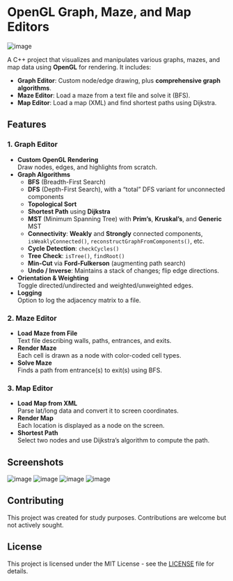 # OpenGL Graph, Maze, and Map Editors
![image](https://github.com/user-attachments/assets/69c798b9-587a-4759-9efd-e6ccbb1e9c15)

A C++ project that visualizes and manipulates various graphs, mazes, and map data using **OpenGL** for rendering. It includes:

- **Graph Editor**: Custom node/edge drawing, plus **comprehensive graph algorithms**.  
- **Maze Editor**: Load a maze from a text file and solve it (BFS).  
- **Map Editor**: Load a map (XML) and find shortest paths using Dijkstra.

## Features

### 1. Graph Editor
- **Custom OpenGL Rendering**  
  Draw nodes, edges, and highlights from scratch.
- **Graph Algorithms**  
  - **BFS** (Breadth-First Search)  
  - **DFS** (Depth-First Search), with a “total” DFS variant for unconnected components  
  - **Topological Sort**  
  - **Shortest Path** using **Dijkstra**  
  - **MST** (Minimum Spanning Tree) with **Prim’s**, **Kruskal’s**, and **Generic** MST  
  - **Connectivity**: **Weakly** and **Strongly** connected components, `isWeaklyConnected()`, `reconstructGraphFromComponents()`, etc.  
  - **Cycle Detection**: `checkCycles()`  
  - **Tree Check**: `isTree()`, `findRoot()`  
  - **Min-Cut** via **Ford-Fulkerson** (augmenting path search)  
  - **Undo / Inverse**: Maintains a stack of changes; flip edge directions.  
- **Orientation & Weighting**  
  Toggle directed/undirected and weighted/unweighted edges.  
- **Logging**  
  Option to log the adjacency matrix to a file.

### 2. Maze Editor
- **Load Maze from File**  
  Text file describing walls, paths, entrances, and exits.  
- **Render Maze**  
  Each cell is drawn as a node with color-coded cell types.  
- **Solve Maze**  
  Finds a path from entrance(s) to exit(s) using BFS.

### 3. Map Editor
- **Load Map from XML**  
  Parse lat/long data and convert it to screen coordinates.  
- **Render Map**  
  Each location is displayed as a node on the screen.  
- **Shortest Path**  
  Select two nodes and use Dijkstra’s algorithm to compute the path.

## Screenshots
![image](https://github.com/user-attachments/assets/880f8dec-14aa-4d47-a5ef-3dca3d45dded)
![image](https://github.com/user-attachments/assets/ec79f8d3-283a-4cfc-b798-c44667baa81a)
![image](https://github.com/user-attachments/assets/41ab6c53-38c0-4518-97bb-24cbbefc7730)
![image](https://github.com/user-attachments/assets/5f810a00-5204-4bcd-bf51-ef6df8ac12aa)

## Contributing
This project was created for study purposes. Contributions are welcome but not actively sought.

## License
This project is licensed under the MIT License - see the [LICENSE](LICENSE) file for details.
